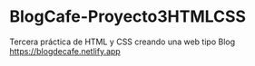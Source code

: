 # BlogCafe-Proyecto3HTMLCSS
Tercera práctica de HTML y CSS creando una web tipo Blog
https://blogdecafe.netlify.app
